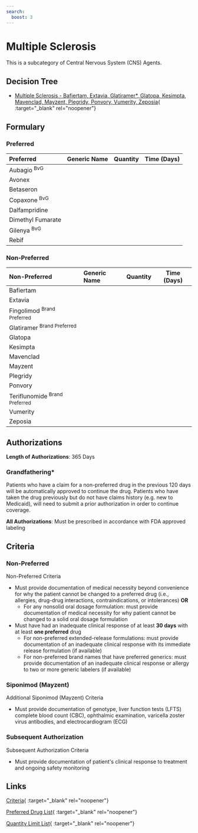 ```yaml
---
search:
  boost: 3
---
```


# Multiple Sclerosis

This is a subcategory of Central Nervous System (CNS) Agents.

## Decision Tree

- [Multiple Sclerosis - Bafiertam, Extavia, Glatiramer*, Glatopa, Kesimpta, Mavenclad, Mayzent, Plegridy, Ponvory, Vumerity, Zeposia](https://forms.office.com.mcas.ms/pages/designpagev2.aspx?auth_pvr=OrgId&auth_upn=anttwaniqua.greer%40gainwelltechnologies.com&origin=OfficeDotCom&lang=en-US&sessionid=dba554c2-2c78-4f60-bee3-f837172c2546&route=GroupForms&subpage=design&id=nPhjxpvvj0G9PUHkbAzgaN9UYz8EqmlIs3_TYn4TbXBUNDJEQlI3NUU2WVg5MkJWVTVMTFM5NVExTSQlQCN0PWcu&topview=Preview){ :target="_blank" rel="noopener"}

## Formulary

### Preferred

| Preferred               | Generic Name | Quantity | Time (Days) |
|:------------------------|:-------------|:--------:|:-----------:|
| Aubagio <sup>BvG</sup>  |              |          |             |
| Avonex                  |              |          |             |
| Betaseron               |              |          |             |
| Copaxone <sup>BvG</sup> |              |          |             |
| Dalfampridine           |              |          |             |
| Dimethyl Fumarate       |              |          |             |
| Gilenya <sup>BvG</sup>  |              |          |             |
| Rebif                   |              |          |             |

### Non-Preferred

| Non-Preferred                                                                          | Generic Name | Quantity | Time (Days) |
|:---------------------------------------------------------------------------------------|:-------------|:--------:|:-----------:|
| Bafiertam                                                                              |              |          |             |
| Extavia                                                                                |              |          |             |
| <span title = "Brand Preferred: Gilenya">Fingolimod</span> <sup>Brand Preferred</sup>  |              |          |             |
| <span title = "Brand Preferred: Copaxone">Glatiramer</span> <sup>Brand Preferred</sup> |              |          |             |
| Glatopa                                                                                |              |          |             |
| Kesimpta                                                                               |              |          |             |
| Mavenclad                                                                              |              |          |             |
| Mayzent                                                                                |              |          |             |
| Plegridy                                                                               |              |          |             |
| Ponvory                                                                                |              |          |             |
|<span title = "Brand Preferred: Aubagio">Teriflunomide</span> <sup>Brand Preferred</sup> |
| Vumerity      |              |          |             |
| Zeposia       |              |          |             |

## Authorizations

**Length of Authorizations**: 365 Days

### Grandfathering*

Patients who have a claim for a non-preferred drug in the previous 120 days will be automatically approved to continue the drug. Patients who have taken the drug previously but do not have claims history (e.g. new to Medicaid), will need to submit a prior authorization in order to continue coverage.

**All Authorizations**: Must be prescribed in accordance with FDA approved labeling

## Criteria

### Non-Preferred

Non-Preferred Criteria

- Must provide documentation of medical necessity beyond convenience for why the patient cannot be changed to a preferred drug (i.e., allergies, drug-drug interactions, contraindications, or intolerances) **OR**
    - For any nonsolid oral dosage formulation: must provide documentation of medical necessity for why patient cannot be changed to a solid oral dosage formulation
- Must have had an inadequate clinical response of at least **30 days** with at least **one preferred** drug
    - For non-preferred extended-release formulations: must provide documentation of an inadequate clinical response with its immediate release formulation (if available)
    - For non-preferred brand names that have preferred generics: must provide documentation of an inadequate clinical response or allergy to two or more generic labelers (if available)

### Siponimod (Mayzent)

Additional Siponimod (Mayzent) Criteria

- Must provide documentation of genotype, liver function tests (LFTS) complete blood
count (CBC), ophthalmic examination, varicella zoster virus antibodies, and
electrocardiogram (ECG) 

### Subsequent Authorization

Subsequent Authorization Criteria

- Must provide documentation of patient's clinical response to treatment and ongoing safety monitoring

## Links

[Criteria](https://pharmacy.medicaid.ohio.gov/sites/default/files/20230401_UPDL_Criteria%20_APPROVED.pdf#page=42){ :target="_blank" rel="noopener"}

[Preferred Drug List](https://pharmacy.medicaid.ohio.gov/sites/default/files/20230401_UPDL_v7_Approved.pdf#page=17){ :target="_blank" rel="noopener"}

[Quantity Limit List](https://pharmacy.medicaid.ohio.gov/sites/default/files/20230101_Ohio_Medicaid_Quantity_Document_APPROVED.pdf){ :target="_blank" rel="noopener"}
